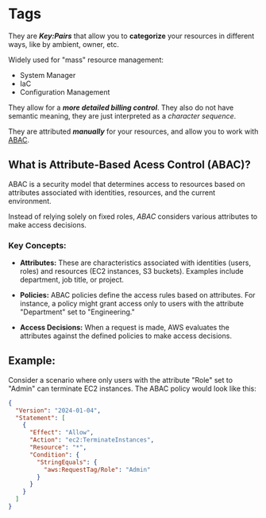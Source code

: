 # Tags

They are ***Key:Pairs*** that allow you to **categorize** your resources in different ways, like by ambient, owner, etc.

Widely used for "mass" resource management:
- System Manager
- IaC
- Configuration Management

They allow for a ***more detailed billing control***. They also do not have semantic meaning, they are just interpreted as a *character sequence*.  

They are attributed ***manually*** for your resources, and allow you to work with [ABAC](https://docs.aws.amazon.com/IAM/latest/UserGuide/introduction_attribute-based-access-control.html).

## What is Attribute-Based Acess Control (ABAC)?

ABAC is a security model that determines access to resources based on attributes associated with identities, resources, and the current environment.

Instead of relying solely on fixed roles, *ABAC* considers various attributes to make access decisions.

### Key Concepts:

- **Attributes:** These are characteristics associated with identities (users, roles) and resources (EC2 instances, S3 buckets). Examples include department, job title, or project.

- **Policies:** ABAC policies define the access rules based on attributes. For instance, a policy might grant access only to users with the attribute "Department" set to "Engineering."

- **Access Decisions:** When a request is made, AWS evaluates the attributes against the defined policies to make access decisions.

## Example:

Consider a scenario where only users with the attribute "Role" set to "Admin" can terminate EC2 instances. The ABAC policy would look like this:

```json
{
  "Version": "2024-01-04",
  "Statement": [
    {
      "Effect": "Allow",
      "Action": "ec2:TerminateInstances",
      "Resource": "*",
      "Condition": {
        "StringEquals": {
          "aws:RequestTag/Role": "Admin"
        }
      }
    }
  ]
}
